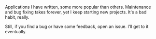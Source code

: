 Applications I have written, some more popular than others.
Maintenance and bug fixing takes forever, yet I keep starting new projects.
It's a bad habit, really.

Still, if you find a bug or have some feedback, open an issue.
I'll get to it eventually.
